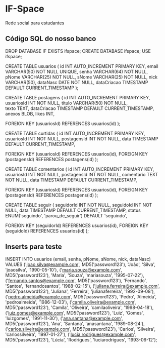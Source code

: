 # IF-Space
Rede social para estudantes

## Código SQL do nosso banco

DROP DATABASE IF EXISTS ifspace;
CREATE DATABASE ifspace;
USE ifspace;


CREATE TABLE usuarios (
id          INT             AUTO_INCREMENT  PRIMARY KEY,
email       VARCHAR(50)     NOT NULL        UNIQUE,
senha       VARCHAR(64)      NOT NULL,                   
pNome       VARCHAR(25)     NOT NULL,
sNome       VARCHAR(25)     NOT NULL,
nick        VARCHAR(50),
dataNasc    DATE NOT NULL,
dataCriacao            TIMESTAMP       DEFAULT             CURRENT_TIMESTAMP
);


CREATE TABLE postagens (
id              INT             AUTO_INCREMENT      PRIMARY KEY,
usuariosId      INT             NOT NULL,
titulo          VARCHAR(50)     NOT NULL,    
texto           TEXT,
dataCriacao     TIMESTAMP       DEFAULT             CURRENT_TIMESTAMP,
anexos          BLOB,
likes           INT,

FOREIGN KEY (usuariosId) REFERENCES usuarios(id)
);


CREATE TABLE curtidas (
id              INT             AUTO_INCREMENT      PRIMARY KEY,
usuariosId      INT             NOT NULL,
postagensId     INT             NOT NULL,
data            TIMESTAMP       DEFAULT             CURRENT_TIMESTAMP,

FOREIGN KEY (usuariosId) REFERENCES usuarios(id),
FOREIGN KEY (postagensId) REFERENCES postagens(id)
);


CREATE TABLE comentarios (
id              INT             AUTO_INCREMENT      PRIMARY KEY,
usuariosId      INT             NOT NULL,
postagensId     INT             NOT NULL,
comentario      TEXT            NOT NULL,
data            TIMESTAMP       DEFAULT             CURRENT_TIMESTAMP,

FOREIGN KEY (usuariosId) REFERENCES usuarios(id),
FOREIGN KEY (postagensId) REFERENCES postagens(id)
);


CREATE TABLE seguir (
seguidorId      INT         NOT NULL,
seguidoId       INT         NOT NULL,
data            TIMESTAMP   DEFAULT     CURRENT_TIMESTAMP,
status          ENUM('seguindo', 'parou_de_seguir') DEFAULT 'seguindo',

FOREIGN KEY (seguidorId) REFERENCES usuarios(id),
FOREIGN KEY (seguidoId) REFERENCES usuarios(id)
);

## Inserts para teste

INSERT INTO usuarios (email, senha, pNome, sNome, nick, dataNasc)
VALUES
('joao.silva@example.com', MD5('password123'), 'João', 'Silva', 'joaosilva', '1990-05-10'),
('maria.souza@example.com', MD5('password123'), 'Maria', 'Souza', 'mariasouza', '1995-07-22'),
('fernando.santos@example.com', MD5('password123'), 'Fernando', 'Santos', 'fernandosantos', '1988-02-15'),
('juliana.ferreira@example.com', MD5('password123'), 'Juliana', 'Ferreira', 'julianaferreira', '1992-09-08'),
('pedro.almeida@example.com', MD5('password123'), 'Pedro', 'Almeida', 'pedroalmeida', '1986-12-03'),
('camila.oliveira@example.com', MD5('password123'), 'Camila', 'Oliveira', 'camilaoliveira', '1998-04-18'),
('luiz.gomes@example.com', MD5('password123'), 'Luiz', 'Gomes', 'luizgomes', '1991-11-30'),
('ana.santana@example.com', MD5('password123'), 'Ana', 'Santana', 'anasantana', '1989-08-24'),
('carlos.silveira@example.com', MD5('password123'), 'Carlos', 'Silveira', 'carlossilveira', '1997-01-27'),
('lucia.rodrigues@example.com', MD5('password123'), 'Lúcia', 'Rodrigues', 'luciarodrigues', '1993-06-12');

